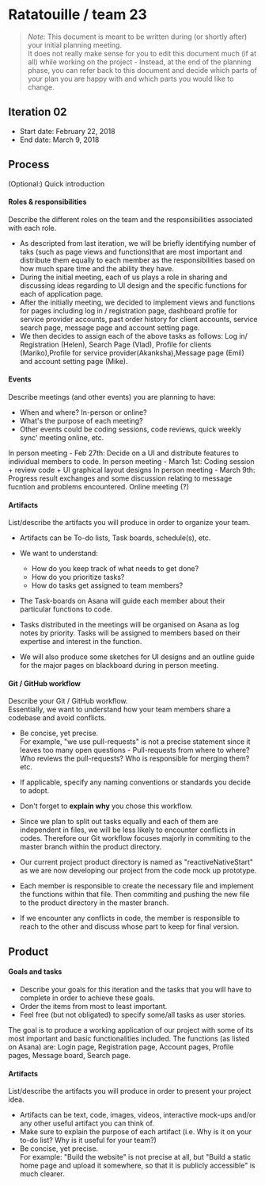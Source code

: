 # Ratatouille / team 23 

 > _Note:_ This document is meant to be written during (or shortly after) your initial planning meeting.     
 > It does not really make sense for you to edit this document much (if at all) while working on the project - Instead, at the end of the planning phase, you can refer back to this document and decide which parts of your plan you are happy with and which parts you would like to change.


## Iteration 02

 * Start date: February 22, 2018
 * End date: March 9, 2018

## Process

(Optional:) Quick introduction

#### Roles & responsibilities

Describe the different roles on the team and the responsibilities associated with each role.
* As descripted from last iteration, we will be briefly identifying number of taks (such as page views and functions)that are most important and distribute them equally to each member as the responsibilities based on how much spare time and the ability they have.
* During the initial meeting, each of us plays a role in sharing and discussing ideas regarding to UI design and the specific functions for each of application page.
* After the initially meeting, we decided to implement views and functions for pages including log in / registration page, dashboard profile for service provider accounts, past order history for client accounts, service search page, message page and account setting page. 
* We then decides to assign each of the above tasks as follows: Log in/ Registration (Helen), Search Page (Vlad), Profile for clients (Mariko),Profile for service provider(Akanksha),Message page (Emil) and account setting page (Mike).

#### Events

Describe meetings (and other events) you are planning to have:

 * When and where? In-person or online?
 * What's the purpose of each meeting?
 * Other events could be coding sessions, code reviews, quick weekly sync' meeting online, etc.

 In person meeting - Feb 27th: Decide on a UI and distribute features to individual members to code.
 In person meeting - March 1st: Coding session + review code + UI graphical layout designs 
 In person meeting - March 9th: Progress result exchanges and some discussion relating to message fucntion and problems encountered.
 Online meeting (?)

#### Artifacts

List/describe the artifacts you will produce in order to organize your team.       

 * Artifacts can be To-do lists, Task boards, schedule(s), etc.
 * We want to understand:
   * How do you keep track of what needs to get done?
   * How do you prioritize tasks?
   * How do tasks get assigned to team members?

* The Task-boards on Asana will guide each member about their particular functions to code.
* Tasks distributed in the meetings will be organised on Asana as log notes by priority. Tasks will be assigned to members based on their expertise and interest in the function. 
* We will also produce some sketches for UI designs and an outline guide for the major pages on blackboard during in person meeting.

#### Git / GitHub workflow

Describe your Git / GitHub workflow.     
Essentially, we want to understand how your team members share a codebase and avoid conflicts.

 * Be concise, yet precise.      
For example, "we use pull-requests" is not a precise statement since it leaves too many open questions - Pull-requests from where to where? Who reviews the pull-requests? Who is responsible for merging them? etc.
 * If applicable, specify any naming conventions or standards you decide to adopt.
 * Don't forget to **explain why** you chose this workflow.
 
 * Since we plan to split out tasks equally and each of them are independent in files, we will be less likely to encounter conflicts in codes. Therefore our Git workflow focuses majorly in commiting to the master branch within the product directory.
 * Our current project product directory is named as "reactiveNativeStart" as we are now developing our project from the code mock up prototype.
 * Each member is responsible to create the necessary file and implement the functions within that file. Then commiting and pushing the new file to the product directory in the master branch.
 * If we encounter any conflicts in code, the member is responsible to reach to the other and discuss whose part to keep for final version.


## Product

#### Goals and tasks

 * Describe your goals for this iteration and the tasks that you will have to complete in order to achieve these goals.
 * Order the items from most to least important.
 * Feel free (but not obligated) to specify some/all tasks as user stories.

 The goal is to produce a working application of our project with some of its most important and basic functionalities included. The functions (as listed on Asana) are: Login page, Registration page, Account pages, Profile pages, Message board, Search page. 
 

#### Artifacts

List/describe the artifacts you will produce in order to present your project idea.

 * Artifacts can be text, code, images, videos, interactive mock-ups and/or any other useful artifact you can think of.
 * Make sure to explain the purpose of each artifact (i.e. Why is it on your to-do list? Why is it useful for your team?)
 * Be concise, yet precise.         
   For example: "Build the website" is not precise at all, but "Build a static home page and upload it somewhere, so that it is publicly accessible" is much clearer.
